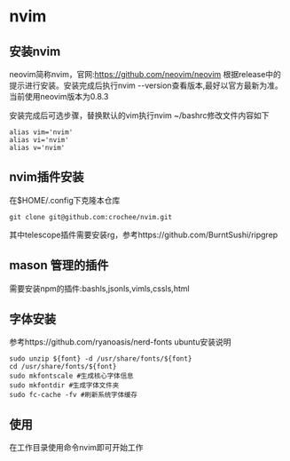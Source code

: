 # nvim

## 安装nvim
neovim简称nvim，官网:https://github.com/neovim/neovim
根据release中的提示进行安装。安装完成后执行nvim --version查看版本,最好以官方最新为准。
当前使用neovim版本为0.8.3


安装完成后可选步骤，替换默认的vim执行nvim ~/bashrc修改文件内容如下
```text
alias vim='nvim'
alias vi='nvim'
alias v='nvim'
```
## nvim插件安装
在$HOME/.config下克隆本仓库
```shell
git clone git@github.com:crochee/nvim.git
```
其中telescope插件需要安装rg，参考https://github.com/BurntSushi/ripgrep

## mason 管理的插件
需要安装npm的插件:bashls,jsonls,vimls,cssls,html
## 字体安装
参考https://github.com/ryanoasis/nerd-fonts
ubuntu安装说明
```shell
sudo unzip ${font} -d /usr/share/fonts/${font}
cd /usr/share/fonts/${font}
sudo mkfontscale #生成核心字体信息
sudo mkfontdir #生成字体文件夹
sudo fc-cache -fv #刷新系统字体缓存
```
## 使用
在工作目录使用命令nvim即可开始工作
